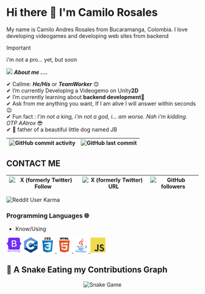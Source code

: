# Hi there 👋 I'm Camilo Rosales

My name is Camilo Andres Rosales from Bucaramanga, Colombia. I love developing videogames and developing web sites from backend 

>[!IMPORTANT]
>i'm not a pro... yet, but soon

<img src="https://media.giphy.com/media/iY8CRBdQXODJSCERIr/giphy.gif" width="30px">&nbsp;***About me ....***

✔ Callme: ***He/His*** or ***TeamWorker*** 😊 <br>
✔ I’m currently Developing a Videogemo on Unity**2D**<br>
✔ I’m currently learning about **backend development**🥰<br>
✔ Ask from me anything you want, If I am alive I will answer within seconds 😉<br>
✔ Fun fact : *I'm not a king, i'm not a god, i... am worse. Nah i'm kidding. OTP AAtrox* 😎<br>
✔ :dog: father of a beautiful little dog named JB <br>

| ![GitHub commit activity](https://img.shields.io/github/commit-activity/w/TheLiightBringer/TheLiightBringer) | ![GitHub last commit](https://img.shields.io/github/last-commit/TheLiightBringer/TheLiightBringer)
|---|---|

## CONTACT ME 

| ![X (formerly Twitter) Follow](https://img.shields.io/twitter/follow/AndrewsSixX) | ![X (formerly Twitter) URL](https://img.shields.io/twitter/url?url=https%3A%2F%2Fx.com%2FAndrewsSixX) | ![GitHub followers](https://img.shields.io/github/followers/TheLiightBringer) |
|---|---|---|

![Reddit User Karma](https://img.shields.io/reddit/user-karma/combined/AndrewSixX11)

### Programming Languages 🌐

- Know/Using

[<a href="https://getbootstrap.com" target="_blank" rel="noreferrer">
    <img src="https://raw.githubusercontent.com/devicons/devicon/master/icons/bootstrap/bootstrap-plain-wordmark.svg"
      alt="bootstrap" width="40" height="40" /></a>]() [<a href="https://www.w3schools.com/cpp/" target="_blank" rel="noreferrer">
    <img src="https://raw.githubusercontent.com/devicons/devicon/master/icons/cplusplus/cplusplus-original.svg"
      alt="cplusplus" width="40" height="40" /></a>]() [<a href="https://www.w3schools.com/css/" target="_blank"
    rel="noreferrer"> <img
      src="https://raw.githubusercontent.com/devicons/devicon/master/icons/css3/css3-original-wordmark.svg" alt="css3"
      width="40" height="40" /> </a>]() [<a href="https://www.w3.org/html/" target="_blank" rel="noreferrer"> <img
      src="https://raw.githubusercontent.com/devicons/devicon/master/icons/html5/html5-original-wordmark.svg"
      alt="html5" width="40" height="40" /> </a>]() [<a href="https://www.java.com" target="_blank" rel="noreferrer"> <img
      src="https://raw.githubusercontent.com/devicons/devicon/master/icons/java/java-original.svg" alt="java" width="40"
      height="40" /> </a>]() [<a href="https://developer.mozilla.org/en-US/docs/Web/JavaScript" target="_blank"
    rel="noreferrer"> <img
      src="https://raw.githubusercontent.com/devicons/devicon/master/icons/javascript/javascript-original.svg"
      alt="javascript" width="40" height="40" /> </a>]()


## 🐍 A Snake Eating my Contributions Graph
	
<p align = "center">
	<img src = "https://github.com/TheLiightBringer/TheLiightBringer/blob/output/github-contribution-grid-snake.svg?" alt = "Snake Game"/>
</p>

